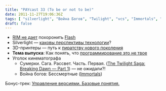 ```yaml
---
title: "PAYcast 33 (To be or not to be)"
date: 2011-11-27T19:06:36Z
tags: [ "silverlight", "Война Богов", "Twilight", "vcs", "Immortals", "Flash", "3d-printer", "RIM", "Сумерки", "programming", "PAYcast", "Adobe" ]
draft: false
---
```

<ul>
<li><a href="http://www.theverge.com/2011/11/9/2550815/rim-to-continue-developing-flash-browser-plug-in-for-playbook" target="_blank">RIM не дает</a> похоронить <a href="http://www.zdnet.com/blog/perlow/exclusive-adobe-ceases-development-on-mobile-browser-flash-refocuses-efforts-on-html5/19226" target="_blank">Flash</a></li>
<li>Silverlight &#8212; <a href="http://www.zdnet.com/blog/microsoft/will-there-be-a-silverlight-6-and-does-it-matter/11180" target="_blank">каковы перспективы технологии</a>?</li>
<li>3D-принтеры &#8212; путь к <a href="http://bits.blogs.nytimes.com/2011/11/13/disruptions-the-3-d-printing-free-for-all/" target="_blank">пиратству нового поколения</a></li>
<li><strong>Тема выпуска</strong>: Как понять, что <a href="http://badprogrammer.infogami.com/" target="_blank">программирование это не твое</a></li>
<li>Уголок кинематографа
<ul>
<li>Сумерки. Сага. Рассвет. Часть. Первая. (<a href="http://www.imdb.com/title/tt1324999/" target="_blank">The Twilight Saga: Breaking Dawn &#8212; Part 1</a>) &#8212; не ожидали?!</li>
<li>Война богов: Бессмертные (<a href="http://www.imdb.com/title/tt1253864/" target="_blank">Immortals</a>)</li>
</ul>
</li>
</ul>
<p>Бонус-трек: <a href="http://betterexplained.com/articles/a-visual-guide-to-version-control/" target="_blank">Управление версиями. Базовые понятия.</a></p>

     